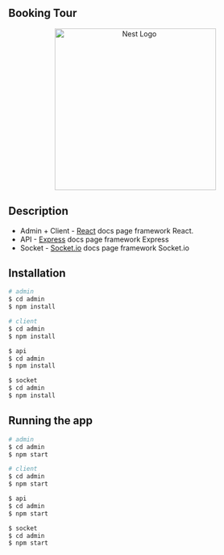 ## Booking Tour
<p align="center">
  <a href="http://nestjs.com/" target="blank"><img src="https://img-c.udemycdn.com/course/750x422/2677306_4174_2.jpg" width="320" alt="Nest Logo" /></a>
</p>

## Description

- Admin + Client - [React](https://react.dev/) docs page framework React.
- API - [Express](https://expressjs.com/) docs page framework Express
- Socket - [Socket.io](https://socket.io/) docs page framework Socket.io

## Installation

```bash
# admin
$ cd admin
$ npm install

# client
$ cd admin
$ npm install

$ api
$ cd admin
$ npm install

$ socket
$ cd admin
$ npm install
```

## Running the app

```bash
# admin
$ cd admin
$ npm start

# client
$ cd admin
$ npm start

$ api
$ cd admin
$ npm start

$ socket
$ cd admin
$ npm start
```

